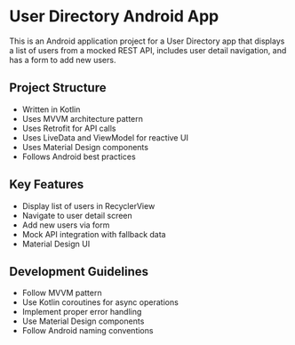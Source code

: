 <!-- Use this file to provide workspace-specific custom instructions to Copilot. For more details, visit https://code.visualstudio.com/docs/copilot/copilot-customization#_use-a-githubcopilotinstructionsmd-file -->

# User Directory Android App

This is an Android application project for a User Directory app that displays a list of users from a mocked REST API, includes user detail navigation, and has a form to add new users.

## Project Structure
- Written in Kotlin
- Uses MVVM architecture pattern
- Uses Retrofit for API calls
- Uses LiveData and ViewModel for reactive UI
- Uses Material Design components
- Follows Android best practices

## Key Features
- Display list of users in RecyclerView
- Navigate to user detail screen
- Add new users via form
- Mock API integration with fallback data
- Material Design UI

## Development Guidelines
- Follow MVVM pattern
- Use Kotlin coroutines for async operations
- Implement proper error handling
- Use Material Design components
- Follow Android naming conventions
